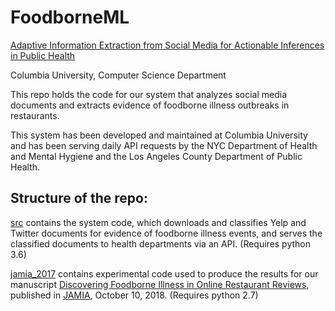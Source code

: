 # FoodborneML

[Adaptive Information Extraction from Social Media for Actionable Inferences in Public Health](http://publichealth.cs.columbia.edu/)

Columbia University, Computer Science Department 

This repo holds the code for our system that analyzes social media documents and extracts evidence of foodborne illness outbreaks in restaurants. 

This system has been developed and maintained at Columbia University and has been serving daily API requests by the NYC Department of Health and Mental Hygiene and the Los Angeles County Department of Public Health.

## Structure of the repo: 

[src](src/) contains the system code, which downloads and classifies Yelp and Twitter documents for evidence of foodborne illness events, and serves the classified documents to health departments via an API. (Requires python 3.6)

[jamia_2017](jamia_2017/official) contains experimental code used to produce the results for our manuscript [Discovering Foodborne Illness in Online Restaurant Reviews](https://academic.oup.com/jamia/advance-article/doi/10.1093/jamia/ocx093/4725036), published in [JAMIA](https://academic.oup.com/jamia
), October 10, 2018. (Requires python 2.7)
